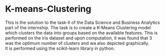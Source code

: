 # K-means-Clustering
This is the solution to the task-II of the Data Science and Business Analytics part of the internship. The task is to create a K-Means Clustering model which clusters the data into groups based on the available features. This is performed on the iris dataset and upon computation, it was found that 3 was the optimum number of clusters and wa also depicted graphically.<br/>
It is performed using the scikit-learn library in python.
